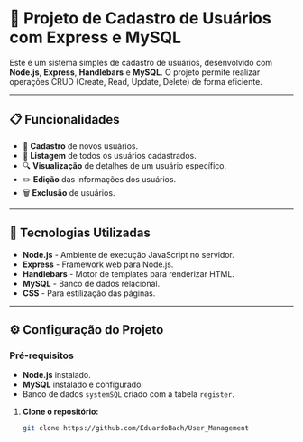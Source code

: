 # 📝 Projeto de Cadastro de Usuários com Express e MySQL

Este é um sistema simples de cadastro de usuários, desenvolvido com **Node.js**, **Express**, **Handlebars** e **MySQL**. O projeto permite realizar operações CRUD (Create, Read, Update, Delete) de forma eficiente.

---

## 📋 **Funcionalidades**

- 📌 **Cadastro** de novos usuários.  
- 📄 **Listagem** de todos os usuários cadastrados.  
- 🔍 **Visualização** de detalhes de um usuário específico.  
- ✏️ **Edição** das informações dos usuários.  
- 🗑️ **Exclusão** de usuários.  

---

## 🚀 **Tecnologias Utilizadas**

- **Node.js** - Ambiente de execução JavaScript no servidor.  
- **Express** - Framework web para Node.js.  
- **Handlebars** - Motor de templates para renderizar HTML.  
- **MySQL** - Banco de dados relacional.  
- **CSS** - Para estilização das páginas.  

---

## ⚙️ **Configuração do Projeto**

### **Pré-requisitos**

- **Node.js** instalado.  
- **MySQL** instalado e configurado.  
- Banco de dados `systemSQL` criado com a tabela `register`.

1. **Clone o repositório:**
   ```bash
   git clone https://github.com/EduardoBach/User_Management
    
 
